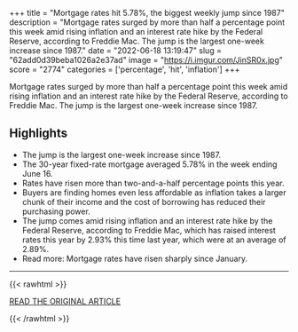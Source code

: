 +++
title = "Mortgage rates hit 5.78%, the biggest weekly jump since 1987"
description = "Mortgage rates surged by more than half a percentage point this week amid rising inflation and an interest rate hike by the Federal Reserve, according to Freddie Mac. The jump is the largest one-week increase since 1987."
date = "2022-06-18 13:19:47"
slug = "62add0d39beba1026a2e37ad"
image = "https://i.imgur.com/JinSR0x.jpg"
score = "2774"
categories = ['percentage', 'hit', 'inflation']
+++

Mortgage rates surged by more than half a percentage point this week amid rising inflation and an interest rate hike by the Federal Reserve, according to Freddie Mac. The jump is the largest one-week increase since 1987.

## Highlights

- The jump is the largest one-week increase since 1987.
- The 30-year fixed-rate mortgage averaged 5.78% in the week ending June 16.
- Rates have risen more than two-and-a-half percentage points this year.
- Buyers are finding homes even less affordable as inflation takes a larger chunk of their income and the cost of borrowing has reduced their purchasing power.
- The jump comes amid rising inflation and an interest rate hike by the Federal Reserve, according to Freddie Mac, which has raised interest rates this year by 2.93% this time last year, which were at an average of 2.89%.
- Read more: Mortgage rates have risen sharply since January.

---

{{< rawhtml >}}
  <p class="article-category">
    <a target="_blank" href="https://www.cnn.com/2022/06/16/homes/mortgage-rates-june-16/index.html">READ THE ORIGINAL ARTICLE</a>
  </p>
{{< /rawhtml >}}
